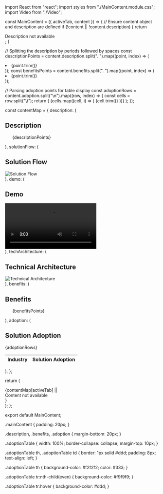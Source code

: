 import React from "react";
import styles from "./MainContent.module.css";
import Video from "./Video";

const MainContent = ({ activeTab, content }) => {
  // Ensure content object and description are defined
  if (!content || !content.description) {
    return <div className={styles.mainContent}>Description not available</div>;
  }

  // Splitting the description by periods followed by spaces
  const descriptionPoints = content.description.split(". ").map((point, index) => (
    <li key={index}>{point.trim()}</li>
  ));
  const benefitsPoints = content.benefits.split(". ").map((point, index) => (
    <li key={index}>{point.trim()}</li>
  ));

  // Parsing adoption points for table display
  const adoptionRows = content.adoption.split("\n").map((row, index) => {
    const cells = row.split("\t");
    return (
      <tr key={index}>
        {cells.map((cell, i) => (
          <td key={i}>{cell.trim()}</td>
        ))}
      </tr>
    );
  });

  const contentMap = {
    description: (
      <div className={styles.description}>
        <h2>Description</h2>
        <ul>
          {descriptionPoints}
        </ul>
      </div>
    ),
    solutionFlow: (
      <div>
        <h2>Solution Flow</h2>
        <img src={content.solutionFlow} alt="Solution Flow" />
      </div>
    ),
    demo: (
      <div>
        <h2>Demo</h2>
        <Video src={content.demo} />
      </div>
    ),
    techArchitecture: (
      <div>
        <h2>Technical Architecture</h2>
        <img src={content.techArchitecture} alt="Technical Architecture" />
      </div>
    ),
    benefits: (
      <div className={styles.benefits}>
        <h2>Benefits</h2>
        <ul>
          {benefitsPoints}
        </ul>
      </div>
    ),
    adoption: (
      <div className={styles.adoption}>
        <h2>Solution Adoption</h2>
        <table className={styles.adoptionTable}>
          <thead>
            <tr>
              <th>Industry</th>
              <th>Solution Adoption</th>
            </tr>
          </thead>
          <tbody>{adoptionRows}</tbody>
        </table>
      </div>
    ),
  };

  return (
    <div className={styles.mainContent}>
      {contentMap[activeTab] || <div>Content not available</div>}
    </div>
  );
};

export default MainContent;






.mainContent {
  padding: 20px;
}

.description, .benefits, .adoption {
  margin-bottom: 20px;
}

.adoptionTable {
  width: 100%;
  border-collapse: collapse;
  margin-top: 10px;
}

.adoptionTable th, .adoptionTable td {
  border: 1px solid #ddd;
  padding: 8px;
  text-align: left;
}

.adoptionTable th {
  background-color: #f2f2f2;
  color: #333;
}

.adoptionTable tr:nth-child(even) {
  background-color: #f9f9f9;
}

.adoptionTable tr:hover {
  background-color: #ddd;
}
